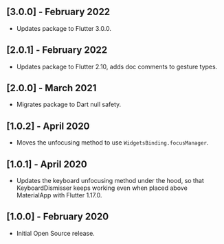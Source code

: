 ## [3.0.0] - February 2022

* Updates package to Flutter 3.0.0.

## [2.0.1] - February 2022

* Updates package to Flutter 2.10, adds doc comments to gesture types.

## [2.0.0] - March 2021

* Migrates package to Dart null safety.

## [1.0.2] - April 2020

* Moves the unfocusing method to use `WidgetsBinding.focusManager`.

## [1.0.1] - April 2020

* Updates the keyboard unfocusing method under the hood, so that KeyboardDismisser keeps working even when placed above MaterialApp with Flutter 1.17.0.

## [1.0.0] - February 2020

* Initial Open Source release.
